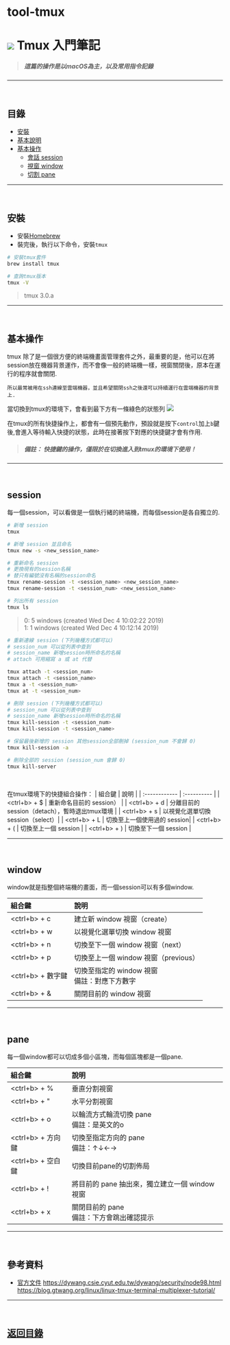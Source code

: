 # tool-tmux
# ![](https://drive.google.com/uc?id=10INx5_pkhMcYRdx_OO4rXNXxcsvPtBYq) Tmux 入門筆記
> ##### 這篇的操作是以macOS為主，以及常用指令記錄
---
<br>

<!--ts-->
## 目錄
* [安裝](#安裝)
* [基本說明](#基本說明)
* [基本操作](#基本操作)
  * [會話 session](#session)
  * [視窗 window](#window)
  * [切割 pane](#pane)
<!--te-->

---
<br>

## 安裝
- 安裝[Homebrew](https://brew.sh/index_zh-tw.html) <br>
- 裝完後，執行以下命令，安裝`tmux`
```bash
# 安裝tmux套件
brew install tmux
```

```bash
# 查詢tmux版本
tmux -V
```
> tmux 3.0.a

---
<br>

## 基本操作
tmux 除了是一個很方便的終端機畫面管理套件之外，最重要的是，他可以在將session放在機器背景運作，而不會像一般的終端機一樣，視窗關閉後，原本在運行的程序就會關閉. 

`所以最常被用在ssh連線至雲端機器，並且希望關閉ssh之後還可以持續運行在雲端機器的背景上.`

當切換到tmux的環境下，會看到最下方有一條綠色的狀態列
![](https://drive.google.com/uc?id=1Xd-nW0K7Dhug43eD9okNhV6If7V8xPL8)

在tmux的所有快捷操作上，都會有一個預先動作，預設就是按下`control`加上`b`鍵後,會進入等待輸入快捷的狀態，此時在接著按下對應的快捷鍵才會有作用.
> ##### 備註： 快捷鍵的操作，僅限於在切換進入到tmux的環境下使用！

---
<br>

## session
每一個session，可以看做是一個執行緒的終端機，而每個session是各自獨立的.

```bash
# 新增 session
tmux
```

```bash
# 新增 session 並且命名
tmux new -s <new_session_name>
```

```bash
# 重新命名 session
# 更換現有的session名稱
# 替只有編號沒有名稱的session命名
tmux rename-session -t <session_name> <new_session_name>
tmux rename-session -t <session_num> <new_session_name>
```

```bash
# 列出所有 session
tmux ls
```
> 0: 5 windows (created Wed Dec  4 10:02:22 2019) <br>
1: 1 windows (created Wed Dec  4 10:12:14 2019)

```bash
# 重新連線 session (下列幾種方式都可以)
# session_num 可以從列表中查到
# session_name 新增session時所命名的名稱
# attach 可用縮寫 a 或 at 代替

tmux attach -t <session_num>
tmux attach -t <session_name>
tmux a -t <session_num>
tmux at -t <session_num>
```

```bash
# 刪除 session (下列幾種方式都可以)
# session_num 可以從列表中查到
# session_name 新增session時所命名的名稱
tmux kill-session -t <session_num>
tmux kill-session -t <session_name>

# 保留最後新增的 session 其他session全部刪掉 (session_num 不會歸 0)
tmux kill-session -a

# 刪除全部的 session (session_num 會歸 0)
tmux kill-server
```

<br>

在tmux環境下的快捷組合操作：
|     組合鍵     |  說明  |
| :------------ | :---------- |
| <ctrl+b> + $  | 重新命名目前的 session） |
| <ctrl+b> + d  | 分離目前的 session（detach），暫時退出tmux環境 |
| <ctrl+b> + s  | 以視覺化選單切換 session（select）|
| <ctrl+b> + L  | 切換至上一個使用過的 session|
| <ctrl+b> + (  | 切換至上一個 session |
| <ctrl+b> + )  | 切換至下一個 session |

---
<br>

## window
window就是指整個終端機的畫面，而一個session可以有多個window.

|     組合鍵     |  說明  |
| :------------ | :---------- |
| <ctrl+b> + c  | 建立新 window 視窗（create） |
| <ctrl+b> + w  | 以視覺化選單切換 window 視窗 |
| <ctrl+b> + n  | 切換至下一個 window 視窗（next）|
| <ctrl+b> + p  | 切換至上一個 window 視窗（previous）|
| <ctrl+b> + 數字鍵  | 切換至指定的 window 視窗 <br>備註：對應下方數字 |
| <ctrl+b> + &  | 關閉目前的 window 視窗 |

---
<br>

## pane
每一個window都可以切成多個小區塊，而每個區塊都是一個pane.

|     組合鍵     |  說明  |
| :------------ | :---------- |
| <ctrl+b> + %  | 垂直分割視窗 |
| <ctrl+b> + "  | 水平分割視窗 |
| <ctrl+b> + o  | 以輪流方式輪流切換 pane <br>備註：是英文的o|
| <ctrl+b> + 方向鍵  | 切換至指定方向的 pane <br>備註：↑↓←→|
| <ctrl+b> + 空白鍵  | 切換目前pane的切割佈局 |
| <ctrl+b> + !  | 將目前的 pane 抽出來，獨立建立一個 window 視窗 |
| <ctrl+b> + x  | 關閉目前的 pane <br>備註：下方會跳出確認提示|

---
<br>

## 參考資料
* [官方文件](https://man.openbsd.org/OpenBSD-current/man1/tmux.1)
https://dywang.csie.cyut.edu.tw/dywang/security/node98.html
https://blog.gtwang.org/linux/linux-tmux-terminal-multiplexer-tutorial/

---
<br>

<!--ts-->
## [返回目錄](#目錄)
<!--te-->
